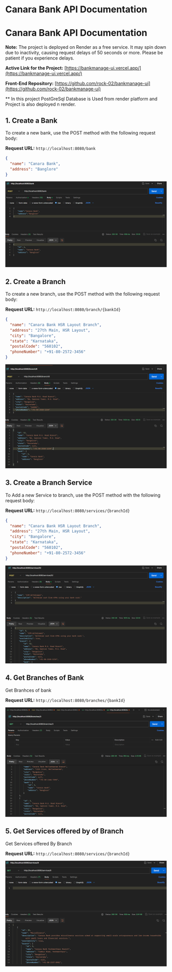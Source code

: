 # Canara Bank API Documentation

# Canara Bank API Documentation

**Note:** The project is deployed on Render as a free service. It may spin down due to inactivity, causing request delays of 50 seconds or more. Please be patient if you experience delays.

**Active Link for the Project:** [https://bankmanage-ui.vercel.app/](https://bankmanage-ui.vercel.app/)

**Front-End Repository:** [https://github.com/rock-02/bankmanage-ui](https://github.com/rock-02/bankmanage-ui)

\*\* In this project PostGreSql Database is Used from render platform and Project is also deployed n render.

## 1. Create a Bank

To create a new bank, use the POST method with the following request body:

**Request URL:** `http://localhost:8080/bank`

```json
{
  "name": "Canara Bank",
  "address": "Banglore"
}
```

![alt text](createBank-1.PNG)

## 2. Create a Branch

To create a new branch, use the POST method with the following request body:

**Request URL:** `http://localhost:8080/branch/{bankId}`

```json
{
  "name": "Canara Bank HSR Layout Branch",
  "address": "27th Main, HSR Layout",
  "city": "Bangalore",
  "state": "Karnataka",
  "postalCode": "560102",
  "phoneNumber": "+91-80-2572-3456"
}
```

![alt text](createBranch-1.PNG)

## 3. Create a Branch Service

To Add a new Service to branch, use the POST method with the following request body:

**Request URL:** `http://localhost:8080/services/{branchId}`

```json
{
  "name": "Canara Bank HSR Layout Branch",
  "address": "27th Main, HSR Layout",
  "city": "Bangalore",
  "state": "Karnataka",
  "postalCode": "560102",
  "phoneNumber": "+91-80-2572-3456"
}
```

![alt text](Addservices-1.PNG)

## 4. Get Branches of Bank

Get Branhces of bank

**Request URL:** `http://localhost:8080/branches/{bankId}`

![alt text](branches.PNG)

## 5. Get Services offered by of Branch

Get Services offered By Branch

**Request URL:** `http://localhost:8080/services/{branchId}`

![alt text](image.png)
